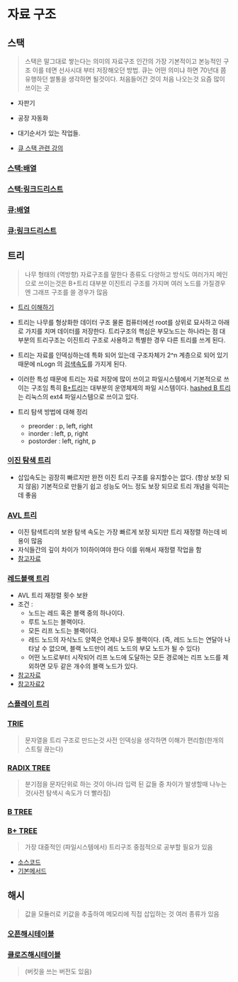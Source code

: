 # 자료 구조

## 스택

>스택은 말그대로 쌓는다는 의미의 자료구조 인간의 가장 기본적이고 본능적인 구조 이를 테면 선사시대 부터 저장해오던 방법. 큐는 어떤 의미냐 하면 70년대 쯤 유행하던 쌀통을 생각하면 될것이다. 처음들어간 것이 처음 나오는것 요즘 많이 쓰이는 곳

- 자판기
- 공장 자동화
- 대기순서가 있는 작업들.

- [큐 스택 관련 강의](https://leetcode.com/explore/featured/card/queue-stack/)

### [스택:배열](https://www.cs.usfca.edu/%7Egalles/visualization/StackArray.html)

### [스택:링크드리스트](https://www.cs.usfca.edu/%7Egalles/visualization/StackLL.html)

### [큐:배열](https://www.cs.usfca.edu/%7Egalles/visualization/QueueArray.html)

### [큐:링크드리스트](https://www.cs.usfca.edu/%7Egalles/visualization/QueueLL.html)

## 트리

>나무 형태의 (역방향) 자료구조를 말한다 종류도 다양하고 방식도 여러가지 메인으로 쓰이는것은 B+트리 대부분 이진트리 구조를 가지며 여러 노드를 가질경우엔 그래프 구조를 쓸 경우가 많음

- [트리 이해하기](https://leetcode.com/explore/learn/card/data-structure-tree/)

- 트리는 나무를 형상화한 데이터 구조 물론 컴퓨터에선 root를 상위로 묘사하고 아래로 가지를 치며 데이터를 저장한다. 트리구조의 핵심은 부모노드는 하나라는 점 대부분의 트리구조는 이진트리 구조로 사용하고 특별한 경우 다른 트리를 쓰게 된다.

- 트리는 자료를 인덱싱하는데 특화 되어 있는데 구조자체가 2^n 계층으로 되어 있기때문에 nLogn 의 [검색속도](https://ko.khanacademy.org/computing/computer-science/algorithms/binary-search/a/running-time-of-binary-search)를 가지게 된다.

- 이러한 특성 때문에 트리는 자료 저장에 많이 쓰이고 파일시스템에서 기본적으로 쓰이는 구조임 특히 [B+트리](https://ko.wikipedia.org/wiki/B%2B_%ED%8A%B8%EB%A6%AC)는 대부분의 운영체제의 파일 시스템이다. [hashed B 트리](https://ko.wikipedia.org/wiki/Ext4) 는 리눅스의 ext4 파일시스템으로 쓰이고 있다.

- 트리 탐색 방법에 대해 정리
  - preorder : p, left, right
  - inorder : left, p, right
  - postorder : left, right, p

### [이진 탐색 트리](https://www.cs.usfca.edu/%7Egalles/visualization/BST.html)

- 삽입속도는 굉장히 빠르지만 완전 이진 트리 구조를 유지할수는 없다. (항상 보장 되지 않음) 기본적으로 만들기 쉽고 성능도 어느 정도 보장 되므로 트리 개념을 익히는데 좋음

### [AVL 트리](https://www.cs.usfca.edu/%7Egalles/visualization/AVLtree.html)

- 이진 탐색트리의 보완 탐색 속도는 가장 빠르게 보장 되지만 트리 재정렬 하는데 비용이 많음
- 자식들간의 깊이 차이가 1이하이여야 한다 이를 위해서 재정렬 작업을 함
- [참고자료](http://devidea.tistory.com/entry/AVL-Tree)

### [레드블랙 트리](https://www.cs.usfca.edu/%7Egalles/visualization/RedBlack.html)

- AVL 트리 재정렬 횟수 보완
- 조건 :
  - 노드는 레드 혹은 블랙 중의 하나이다.
  - 루트 노드는 블랙이다.
  - 모든 리프 노드는 블랙이다.
  - 레드 노드의 자식노드 양쪽은 언제나 모두 블랙이다. (즉, 레드 노드는 연달아 나타날 수 없으며, 블랙 노드만이 레드 노드의 부모 노드가 될 수 있다)
  - 어떤 노드로부터 시작되어 리프 노드에 도달하는 모든 경로에는 리프 노드를 제외하면 모두 같은 개수의 블랙 노드가 있다.
- [참고자료](http://ddmix.blogspot.com/2015/02/cppalgo-19-red-black-tree.html)
- [참고자료2](https://github.com/trekhleb/javascript-algorithms/tree/master/src/data-structures/tree/red-black-tree)

### [스플레이 트리](https://www.cs.usfca.edu/%7Egalles/visualization/SplayTree.html)

### [TRIE](https://www.cs.usfca.edu/%7Egalles/visualization/Trie.html)

>문자열을 트리 구조로 만드는것 사전 인덱싱을 생각하면 이해가 편리함(한개의 스트릴 끊는다)

### [RADIX TREE](https://www.cs.usfca.edu/%7Egalles/visualization/RadixTree.html)

>분기점을 문자단위로 하는 것이 아니라 입력 된 값들 중 차이가 발생할때 나누는 것(사전 탐색시 속도가 더 빨라짐)

### [B TREE](https://www.cs.usfca.edu/%7Egalles/visualization/BTree.html)

### [B+ TREE](https://www.cs.usfca.edu/%7Egalles/visualization/BPlusTree.html)

>가장 대중적인 (파일시스템에서) 트리구조 중점적으로 공부할 필요가 있음

- [소스코드](http://goneill.co.nz/btree.php)
- [기본메서드](http://goneill.co.nz/btree-notes.php)

## 해시

>값을 모듈러로 키값을 추출하여 메모리에 직접 삽입하는 것 여러 종류가 있음

### [오픈해시테이블](https://www.cs.usfca.edu/%7Egalles/visualization/OpenHash.html)

### [클로즈해시테이블](https://www.cs.usfca.edu/%7Egalles/visualization/ClosedHash.html)

>(버킷을 쓰는 버전도 있음)
